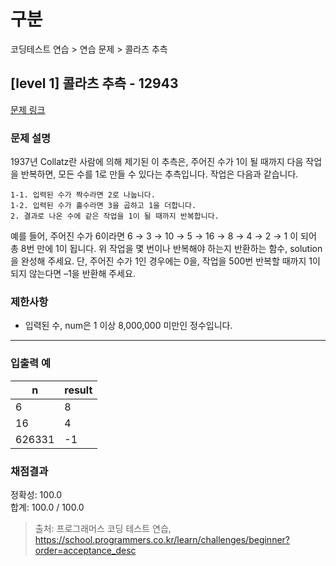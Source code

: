 # 구분

코딩테스트 연습 > 연습 문제 > 콜라츠 추측

## [level 1] 콜라츠 추측 - 12943

[문제 링크](https://school.programmers.co.kr/learn/courses/30/lessons/12943)

### 문제 설명

<p>
1937년 Collatz란 사람에 의해 제기된 이 추측은, 주어진 수가 1이 될 때까지 다음 작업을 반복하면, 모든 수를 1로 만들 수 있다는 추측입니다. 작업은 다음과 같습니다.
</p>

```
1-1. 입력된 수가 짝수라면 2로 나눕니다.
1-2. 입력된 수가 홀수라면 3을 곱하고 1을 더합니다.
2. 결과로 나온 수에 같은 작업을 1이 될 때까지 반복합니다.
```

<p>
예를 들어, 주어진 수가 6이라면 6 → 3 → 10 → 5 → 16 → 8 → 4 → 2 → 1 이 되어 총 8번 만에 1이 됩니다. 위 작업을 몇 번이나 반복해야 하는지 반환하는 함수, solution을 완성해 주세요. 단, 주어진 수가 1인 경우에는 0을, 작업을 500번 반복할 때까지 1이 되지 않는다면 –1을 반환해 주세요.
</p>

### 제한사항

<ul>
  <li>입력된 수, num은 1 이상 8,000,000 미만인 정수입니다.</li>
</ul>

<hr>

### 입출력 예

<table class="table">
  <thead>
    <tr>
      <th>n</th>
      <th>result</th>
    </tr>
  </thead>
  <tbody>
    <tr>
      <td>6</td>
      <td>8</td>
    </tr>
    <tr>
      <td>16</td>
      <td>4</td>
    </tr>
    <tr>
      <td>626331</td>
      <td>-1</td>
    </tr>
  </tbody>
</table>

### 채점결과

정확성: 100.0<br/>
합계: 100.0 / 100.0

> 출처: 프로그래머스 코딩 테스트 연습, https://school.programmers.co.kr/learn/challenges/beginner?order=acceptance_desc
